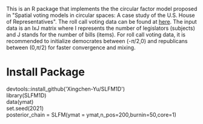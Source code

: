   This is an R package that implements the the circular factor model proposed in "Spatial voting models in circular spaces: A case study of the U.S. House of Representatives". 
  The roll call voting data can be found at [here](http://voteview.com). The input data is an IxJ matrix where I represents the number of legislators (subjects) and J stands for the number of bills (items). For roll call voting data, it is recommended to initialize democrates between (-$\pi$/2,0) and republicans between (0,$\pi/2$) for faster convergence and mixing.
  # Install Package
  devtools::install_github('Xingchen-Yu/SLFM1D')\
  library(SLFM1D)\
  data(ymat)\
  set.seed(2021)\
  posterior_chain = SLFM(ymat = ymat,n_pos=200,burnin=50,core=1)
